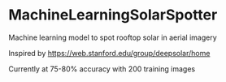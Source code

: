 # MachineLearningSolarSpotter
Machine learning model to spot rooftop solar in aerial imagery 

Inspired by https://web.stanford.edu/group/deepsolar/home

Currently at 75-80% accuracy with 200 training images
